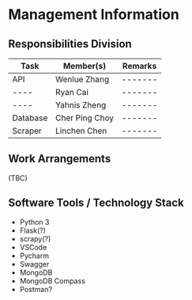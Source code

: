 # Management Information

## Responsibilities Division

| Task     | Member(s)     | Remarks |
| -------- | ------------- | ------- |
| API      | Wenlue Zhang  | ------- |
| ----     | Ryan Cai      | ------- |
| ----     | Yahnis Zheng  | ------- |
| Database | Cher Ping Choy| ------- |
| Scraper  | Linchen Chen  | ------- |


## Work Arrangements
(TBC)

## Software Tools / Technology Stack
+ Python 3
+ Flask(?)
+ scrapy(?)
+ VSCode
+ Pycharm
+ Swagger
+ MongoDB
+ MongoDB Compass
+ Postman?

